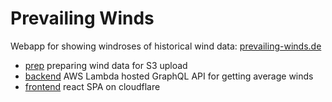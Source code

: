 # Prevailing Winds

Webapp for showing windroses of historical wind data: [prevailing-winds.de](https://prevailing-winds.de)

- [prep](./prep/) preparing wind data for S3 upload
- [backend](./backend/) AWS Lambda hosted GraphQL API for getting average winds
- [frontend](./frontend) react SPA on cloudflare
